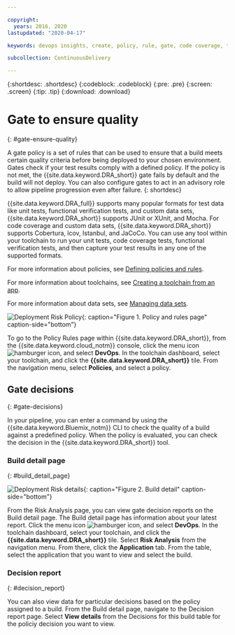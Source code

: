 ```yaml
---

copyright:
  years: 2016, 2020
lastupdated: "2020-04-17"

keywords: devops insights, create, policy, rule, gate, code coverage, test, tests, gate failing, verification, app, dashboard

subcollection: ContinuousDelivery

---
```


{:shortdesc: .shortdesc}
{:codeblock: .codeblock}
{:pre: .pre}
{:screen: .screen}
{:tip: .tip}
{:download: .download}

# Gate to ensure quality
{: #gate-ensure-quality}

A gate policy is a set of rules that can be used to ensure that a build meets certain quality criteria before being deployed to your chosen environment. Gates check if your test results comply with a defined policy. If the policy is not met, the {{site.data.keyword.DRA_short}} gate fails by default and the build will not deploy. You can also configure gates to act in an advisory role to allow pipeline progression even after failure. 
{: shortdesc}

{{site.data.keyword.DRA_full}} supports many popular formats for test data like unit tests, functional verification tests, and custom data sets, {{site.data.keyword.DRA_short}} supports JUnit or XUnit, and Mocha. For code coverage and custom data sets, {{site.data.keyword.DRA_short}} supports Cobertura, lcov, Istanbul, and JaCoCo. You can use any tool within your toolchain to run your unit tests, code coverage tests, functional verification tests, and then capture your test results in any one of the supported formats.  

For more information about policies, see [Defining policies and rules](/docs/ContinuousDelivery?topic=ContinuousDelivery-defining-policies-rules).

For more information about toolchains, see [Creating a toolchain from an app](/docs/ContinuousDelivery?topic=ContinuousDelivery-toolchains_getting_started#creating_a_toolchain_from_an_app).

For more information about data sets, see [Managing data sets](/docs/ContinuousDelivery?topic=ContinuousDelivery-adding-data-sets).

![Deployment Risk Policy](images/DRA_policy.png){: caption="Figure 1. Policy and rules page" caption-side="bottom"}

To go to the Policy Rules page within {{site.data.keyword.DRA_short}}, from the {{site.data.keyword.cloud_notm}} console, click the menu icon ![hamburger icon](images/icon_hamburger.svg), and select **DevOps**. In the toolchain dashboard, select your toolchain, and click the **{{site.data.keyword.DRA_short}}** tile. From the navigation menu, select **Policies**, and select a policy.


## Gate decisions
{: #gate-decisions}

In your pipeline, you can enter a command by using the {{site.data.keyword.Bluemix_notm}} CLI to check the quality of a build against a predefined policy. When the policy is evaluated, you can check the decision in the {{site.data.keyword.DRA_short}} tool.

### Build detail page
{: #build_detail_page}

![Deployment Risk details](images/DRA_risk_details.png){: caption="Figure 2. Build detail" caption-side="bottom"}

From the Risk Analysis page, you can view gate decision reports on the Build detail page. The Build detail page has information about your latest report. Click the menu icon ![hamburger icon](images/icon_hamburger.svg), and select **DevOps**. In the toolchain dashboard, select your toolchain, and click the **{{site.data.keyword.DRA_short}}** tile. Select **Risk Analysis** from the navigation menu. From there, click the **Application** tab. From the table, select the application that you want to view and select the build. 

### Decision report
{: #decision_report}

You can also view data for particular decisions based on the policy assigned to a build. From the Build detail page, navigate to the Decision report page. Select **View details** from the Decisions for this build table for the policiy decision you want to view. 
